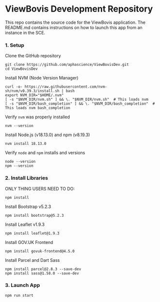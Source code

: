 # ViewBovis Development Repository
This repo contains the source code for the ViewBovis application. The README.md contains instructions on how to launch this app from an instance in the SCE.

### 1. Setup

Clone the GitHub repository  
```
git clone https://github.com/aphascience/ViewBovisDev.git
cd ViewBovisDev
```

Install NVM (Node Version Manager)
```
curl -o- https://raw.githubusercontent.com/nvm-sh/nvm/v0.39.3/install.sh | bash
export NVM_DIR="$HOME/.nvm"
[ -s "$NVM_DIR/nvm.sh" ] && \. "$NVM_DIR/nvm.sh"  # This loads nvm
[ -s "$NVM_DIR/bash_completion" ] && \. "$NVM_DIR/bash_completion"  # This loads nvm bash_completion
```

Verify `nvm` was properly installed
```
nvm --version
```

Install Node.js (v18.13.0) and npm (v8.19.3)
```
nvm install 18.13.0
```

Verify `node` and `npm` installs and versions
```
node --version
npm --version
```

### 2. Install Libraries


ONLY THING USERS NEED TO DO:  
```
npm install
```


Install Bootstrap v5.2.3
```
npm install bootstrap@5.2.3
```

Install Leaflet v1.9.3
```
npm install leaflet@1.9.3
```

Install GOV.UK Frontend 
```
npm install govuk-frontend@4.5.0
```

Install Parcel and Dart Sass
```
npm install parcel@2.8.3 --save-dev
npm install sass@1.58.0 --save-dev
```

### 3. Launch App
```
npm run start
```

